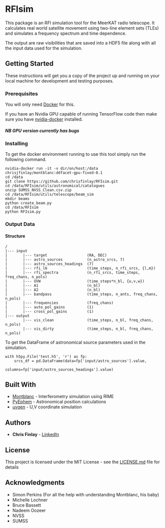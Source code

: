 # RFIsim

This package is an RFI simulation tool for the MeerKAT radio telescope. It calculates real world satellite movement using two-line element sets (TLEs) and simulates a frequency spectrum and time dependence.

The output are raw visibilities that are saved into a HDF5 file along with all the input data used for the simulation.

## Getting Started

These instructions will get you a copy of the project up and running on your local machine for development and testing purposes.

### Prerequisites

You will only need [Docker](https://docs.docker.com/install/) for this.

If you have an Nvidia GPU capable of running TensorFlow code then make sure you have [nvidia-docker](https://github.com/NVIDIA/nvidia-docker) installed.

##### NB GPU version currently has bugs

### Installing

To get the docker environment running to use this tool simply run the following command.

```
nvidia-docker run -it -v dir/on/host:/data chrisjfinlay/montblanc:ddfacet-gpu-fixed-0.1
cd /data
git clone https://github.com/chrisfinlay/RFIsim.git
cd /data/RFIsim/utils/astronomical/catalogues
unzip SUMSS_NVSS_Clean.csv.zip
cd /data/RFIsim/utils/telescope/beam_sim
mkdir beams
python create_beam.py
cd /data/RFIsim
python RFIsim.py
```

### Output Data

#### Structure
```
/
|--- input
|       |--- target                  (RA, DEC)
|       |--- astro_sources           (n_astro_srcs, 7)
|       |--- astro_sources_headings  (7)
|       |--- rfi_lm                  (time_steps, n_rfi_srcs, {l,m})
|       |--- rfi_spectra             (n_rfi_srcs, time_steps, freq_chans, n_pols)
|       |--- UVW                     (time_steps*n_bl, {u,v,w})
|       |--- A1                      (n_bl)
|       |--- A2                      (n_bl)
|       |--- bandpass                (time_steps, n_ants, freq_chans, n_pols)
|       |--- frequencies             (freq_chans)
|       |--- auto_pol_gains          (1)
|       |--- cross_pol_gains         (1)
|--- output
        |--- vis_clean               (time_steps, n_bl, freq_chans, n_pols)
        |--- vis_dirty               (time_steps, n_bl, freq_chans, n_pols)
```

To get the DataFrame of astronomical source parameters used in the simulation.
```
with h5py.File('test.h5', 'r') as fp:
    srcs_df = pd.DataFrame(data=fp['input/astro_sources'].value,
                           columns=fp['input/astro_sources_headings'].value)
```

## Built With

* [Montblanc](https://github.com/ska-sa/montblanc/) - Interferometry simulation using RIME
* [PyEphem](https://rhodesmill.org/pyephem/) - Astronomical position calculations
* [uvgen](https://github.com/SpheMakh/uvgen) - U,V coordinate simulation

## Authors

* **Chris Finlay** - [LinkedIn](https://www.linkedin.com/in/chris-finlay/)

## License

This project is licensed under the MIT License - see the [LICENSE.md](LICENSE.md) file for details

## Acknowledgments

* Simon Perkins (For all the help with understanding Montblanc, his baby)
* Michelle Lochner
* Bruce Bassett
* Nadeem Oozeer
* NVSS
* SUMSS
